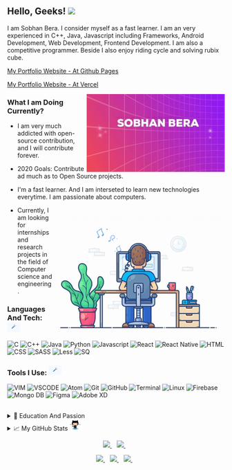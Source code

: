 ## Hello, Geeks! <img src="https://media.giphy.com/media/hvRJCLFzcasrR4ia7z/giphy.gif" width="25px">

I am Sobhan Bera. I consider myself as a fast learner. I am an very experienced in C++, Java, Javascript including Frameworks, Android Development, Web Development, Frontend Development. I am also a competitive programmer. Beside I also enjoy riding cycle and solving rubix cube.
  
  <p>
  <a href="https://sobhanbera.github.io/portfolio" style="color:#40404ef;">My Portfolio Website - At Github Pages</a>
  </p>
  <p>
  <a href="https://sobhanbera.vercel.app/" style="color:#40404ef;">My Portfolio Website - At Vercel</a>
  </p>
  
  <img align="right" src="https://github.com/SobhanBera/SobhanBera/blob/master/open_source_contribution.gif" width="" height="180" />

### What I am Doing Currently?

- I am very much addicted with open-source contribution, and I will contribute forever.
- 2020 Goals: Contribute ad much as to Open Source projects.

- I'm a fast learner. And I am interseted to learn new technologies everytime. I am passionate about computers.
   
  <img align="right" src="https://github.com/SobhanBera/SobhanBera/blob/master/programming_all_day_gif.gif" width="400px" height="300px">
  
- Currently, I am looking for internships and research projects in the field of Computer science and engineering.

<!--### Languages And Tech: <img src="https://github.com/SobhanBera/SobhanBera/blob/master/tools.gif" width="30px">
<!--
![C](https://img.shields.io/badge/-C-e8e8e8?style=for-the-badge&logo=C&logoColor=283593)
![C++](https://img.shields.io/badge/-c++-e8e8e8?style=for-the-badge&logo=C%2B%2B&logoColor=00549D)
![Java](https://img.shields.io/badge/-Java-e8e8e8?style=for-the-badge&logo=Java&logoColor=f89820)
![Python](https://img.shields.io/badge/-Python-e8e8e8?style=for-the-badge&logo=Python&logoColor=FFC107)
![Javascript](https://img.shields.io/badge/-Javascript-e8e8e8?style=for-the-badge&logo=Javascript&logoColor=fdc500)
![React](https://img.shields.io/badge/-React-e8e8e8?style=for-the-badge&logo=React&logoColor=61DBFB)
![React Native](https://img.shields.io/badge/-react%20native-e8e8e8?style=for-the-badge&logo=react&logoColor=61DBFB)
![HTML](https://img.shields.io/badge/-HTML-e8e8e8?style=for-the-badge&logo=HTML&logoColor=097CDB)
![CSS](https://img.shields.io/badge/-CSS-e8e8e8?style=for-the-badge&logo=CSS&logoColor=097CDB)
![SASS](https://img.shields.io/badge/-Sass-e8e8e8?style=for-the-badge&logo=Sass&logoColor=F06292)
![Less](https://img.shields.io/badge/-Less-e8e8e8?style=for-the-badge&logo=Less&logoColor=097CDB)
![SQ](https://img.shields.io/badge/-SQL-e8e8e8?style=for-the-badge&logo=mysql&logoColor=097CDB)

<!--### Tools I Use: <img src="https://github.com/SobhanBera/SobhanBera/blob/master/tools.gif" width="30px">
<!--
![VIM](https://img.shields.io/badge/-vim-181818?style=for-the-badge&logo=vim&logoColor=097CDB)
![VSCODE](https://img.shields.io/badge/-vscode-181818?style=for-the-badge&logo=vscode&logoColor=097CDB)
![Atom](https://img.shields.io/badge/-atom-181818?style=for-the-badge&logo=atom&logoColor=808080)
![Git](https://img.shields.io/badge/-git-181818?style=for-the-badge&logo=git&logoColor=F4511E)
![GitHub](https://img.shields.io/badge/-github-181818?style=for-the-badge&logo=github&logoColor=00BCD4)
![Terminal](http://img.shields.io/badge/-terminal-181818?style=for-the-badge&logo=powershell&logoColor=793535)
![Linux](https://img.shields.io/badge/-linux-181818?style=for-the-badge&logo=linux&logoColor=ffdf00)
![Firebase](https://img.shields.io/badge/-firebase-181818?style=for-the-badge&logo=firebase&logoColor=F5854A)
![Mongo DB](https://img.shields.io/badge/-mongodb-181818?style=for-the-badge&logo=mongodb&logoColor=4DB33D)
![Figma](https://img.shields.io/badge/-figma-181818?style=for-the-badge&logo=figma&logoColor=F06D5D)
![Adobe XD](https://img.shields.io/badge/-axd-181818?style=for-the-badge&logo=adobe-xd&logoColor=F27AF4)
-->
### Languages And Tech: <img src="https://github.com/SobhanBera/SobhanBera/blob/master/tools.gif" width="30px">

![C](https://img.shields.io/badge/-C-283593?style=for-the-badge&logo=C&logoColor=283593)
![C++](https://img.shields.io/badge/-c++-00549D?style=for-the-badge&logo=C%2B%2B&logoColor=00549D)
![Java](https://img.shields.io/badge/-Java-f89820?style=for-the-badge&logo=Java&logoColor=f89820)
![Python](https://img.shields.io/badge/-Python-FFC107?style=for-the-badge&logo=Python&logoColor=FFC107)
![Javascript](https://img.shields.io/badge/-Javascript-fdc500?style=for-the-badge&logo=Javascript&logoColor=fdc500)
![React](https://img.shields.io/badge/-React-61DBFB?style=for-the-badge&logo=React&logoColor=61DBFB)
![React Native](https://img.shields.io/badge/-react%20native-61DBFB?style=for-the-badge&logo=react&logoColor=61DBFB)
![HTML](https://img.shields.io/badge/-HTML-e34c26?style=for-the-badge&logo=HTML&logoColor=e34c26)
![CSS](https://img.shields.io/badge/-CSS-264de4?style=for-the-badge&logo=CSS&logoColor=264de4)
![SASS](https://img.shields.io/badge/-Sass-F06292?style=for-the-badge&logo=Sass&logoColor=F06292)
![Less](https://img.shields.io/badge/-Less-1d365d?style=for-the-badge&logo=Less&logoColor=1d365d)
![SQ](https://img.shields.io/badge/-SQL-F29111?style=for-the-badge&logo=mysql&logoColor=F29111)

### Tools I Use: <img src="https://github.com/SobhanBera/SobhanBera/blob/master/tools.gif" width="30px">

![VIM](https://img.shields.io/badge/-vim-#00a839?style=for-the-badge&logo=vim&logoColor=#00a839)
![VSCODE](https://img.shields.io/badge/-vscode-097CDB?style=for-the-badge&logo=vscode&logoColor=097CDB)
![Atom](https://img.shields.io/badge/-atom-808080?style=for-the-badge&logo=atom&logoColor=808080)
![Git](https://img.shields.io/badge/-git-F4511E?style=for-the-badge&logo=git&logoColor=F4511E)
![GitHub](https://img.shields.io/badge/-github-00BCD4?style=for-the-badge&logo=github&logoColor=00BCD4)
![Terminal](http://img.shields.io/badge/-terminal-793535?style=for-the-badge&logo=powershell&logoColor=793535)
![Linux](https://img.shields.io/badge/-linux-ffdf00?style=for-the-badge&logo=linux&logoColor=ffdf00)
![Firebase](https://img.shields.io/badge/-firebase-F5854A?style=for-the-badge&logo=firebase&logoColor=F5854A)
![Mongo DB](https://img.shields.io/badge/-mongodb-4DB33D?style=for-the-badge&logo=mongodb&logoColor=4DB33D)
![Figma](https://img.shields.io/badge/-figma-F06D5D?style=for-the-badge&logo=figma&logoColor=F06D5D)
![Adobe XD](https://img.shields.io/badge/-axd-F27AF4?style=for-the-badge&logo=adobe-xd&logoColor=F27AF4)

<!-- <code><img alt="visual studio code" height="26px" src="https://raw.githubusercontent.com/github/explore/80688e429a7d4ef2fca1e82350fe8e3517d3494d/topics/visual-studio-code/visual-studio-code.png"></code> -->

<br/>

<details>
  <summary>📃 Education And Passion</summary>

## Education

- **Holy Home English High School Balaghat M.P.**\
📆 2010 - 2018
- **Balaghat English Higher Secondary School Balaghat M.P.**\
📆 2018 - 2020
- **GH Raisoni College Of Engineering Nagpur Maharastra.**\
📆 2020 - Moment
- Graduation Completes On\
📆 2025

## Passion

- Coding and Programming\
📆 2018 - Life Time
- **Self Taught** Frontend Android Developer (Android Studio - Intermediate).\
📆 2018 - Moment
- **Self Taught** Native App Developer (React Native - Experienced).\
📆 2019 - Moment
- **Self Taught** Frontend Web Developer (Experienced).\
📆 2019 - Moment
- Competitive Programming\
📆 2019 - Moment
- **Open Source Contribution.**\
📆 2019 - Life Time

</details>

<details>
  <summary>📈 My GitHub Stats<img src="https://github.com/SobhanBera/SobhanBera/blob/master/octocat.gif" width="35px"></summary>
  <p>
    <img src="https://github-readme-stats.vercel.app/api?username=SobhanBera&show_icons=true&count_private=true&theme=radical" width="350">
  </P>
  <p>
    <img src="https://github-readme-stats.vercel.app/api/top-langs/?username=SobhanBera&layout=compact" width="350">
  </p>
<!--   TROPHY  <img src="https://github-profile-trophy.vercel.app/?username=SobhanBera&theme=gruvbox&column=3&margin-w=15&margin-h=15"/> -->
</details>

<p align='center'>
  <a href="https://www.linkedin.com/in/sobhan-bera-82a435197/">
    <img src="https://img.shields.io/badge/linkedin-%230077B5.svg?&style=for-the-badge&logo=linkedin&logoColor=white" />
  </a>&nbsp;&nbsp;
  <a href="https://www.instagram.com/sobhanbera_/">
    <img src="https://img.shields.io/badge/instagram-%23E4405F.svg?&style=for-the-badge&logo=instagram&logoColor=white" />        
  </a>&nbsp;&nbsp;
</p>

<p align='center'>
  <a href="https://www.facebook.com/sobhan.b.90/">
    <img src="https://img.shields.io/badge/facebook-%233b5998.svg?&style=for-the-badge&logo=facebook&logoColor=white" />
  </a>&nbsp;&nbsp;
  <a href="https://twitter.com/BeraSobhan">
    <img src="https://img.shields.io/badge/twitter-%2300acee.svg?&style=for-the-badge&logo=twitter&logoColor=white" />        
  </a>&nbsp;&nbsp;
  <a href="mailto:sobhanbera258@gmail.com">
    <img src="https://img.shields.io/badge/-sobhanbera258@gmail.com-c14438?style=for-the-badge&logo=Gmail&logoColor=white&link=mailto:sobhanbera258@gmail.com" />
  </a>&nbsp;&nbsp;
</p>

[linkedin]: https://www.linkedin.com/in/sobhan-bera-82a435197/
[twitter]: https://twitter.com/BeraSobhan
[instagram]: https://www.instagram.com/sobhanbera_/
[facebook]: https://www.facebook.com/sobhan.b.90/
[vim]: https://www.vim.org/download.php
[atom]: https://atom.io/
[sublime]: https://www.sublimetext.com/
[android]: https://developer.android.com/studio/
[vsc]: https://code.visualstudio.com/
[git]: https://git-scm.com/downloads
